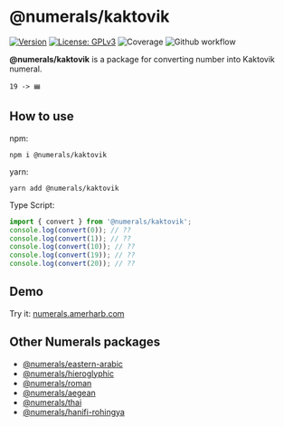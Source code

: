 # @numerals/kaktovik

[![Version](https://img.shields.io/badge/version-0.0.1-blue.svg)](https://github.com/amerharb/numerals/tree/kaktovik/version/0.0.1)
[![License: GPLv3](https://img.shields.io/badge/License-ISC-blue.svg)](https://opensource.org/licenses/ISC)
![Coverage](https://raw.githubusercontent.com/amerharb/numerals/kaktovik/version/0.0.1/packages/kaktovik/badges/coverage.svg)
![Github workflow](https://github.com/amerharb/numerals/actions/workflows/lint-test.yaml/badge.svg?branch=kaktovik/version/0.0.1)

**@numerals/kaktovik** is a package for converting number into Kaktovik numeral.

`19 -> 𝋳`

## How to use
npm:
```shell
npm i @numerals/kaktovik
```

yarn:
```shell
yarn add @numerals/kaktovik
```

Type Script:
```js
import { convert } from '@numerals/kaktovik';
console.log(convert(0)); // ??
console.log(convert(1)); // ??
console.log(convert(10)); // ??
console.log(convert(19)); // ??
console.log(convert(20)); // ??
```

## Demo
Try it: [numerals.amerharb.com](https://numerals.amerharb.com)

## Other Numerals packages
- [@numerals/eastern-arabic](https://www.npmjs.com/package/@numerals/eastern-arabic)
- [@numerals/hieroglyphic](https://www.npmjs.com/package/@numerals/hieroglyphic)
- [@numerals/roman](https://www.npmjs.com/package/@numerals/roman)
- [@numerals/aegean](https://www.npmjs.com/package/@numerals/aegean)
- [@numerals/thai](https://www.npmjs.com/package/@numerals/thai)
- [@numerals/hanifi-rohingya](https://www.npmjs.com/package/@numerals/hanifi-rohingya)
